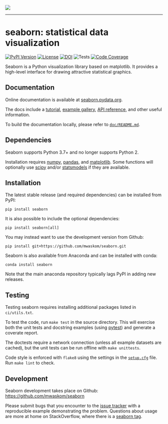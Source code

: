 <img src="doc/_static/logo-wide-lightbg.svg"><br>

--------------------------------------

seaborn: statistical data visualization
=======================================

[![PyPI Version](https://img.shields.io/pypi/v/seaborn.svg)](https://pypi.org/project/seaborn/)
[![License](https://img.shields.io/pypi/l/seaborn.svg)](https://github.com/mwaskom/seaborn/blob/master/LICENSE)
[![DOI](https://zenodo.org/badge/DOI/10.5281/zenodo.592845.svg)](https://doi.org/10.5281/zenodo.592845)
![Tests](https://github.com/mwaskom/seaborn/workflows/CI/badge.svg)
[![Code Coverage](https://codecov.io/gh/mwaskom/seaborn/branch/master/graph/badge.svg)](https://codecov.io/gh/mwaskom/seaborn)

Seaborn is a Python visualization library based on matplotlib. It provides a high-level interface for drawing attractive statistical graphics.


Documentation
-------------

Online documentation is available at [seaborn.pydata.org](https://seaborn.pydata.org).

The docs include a [tutorial](https://seaborn.pydata.org/tutorial.html), [example gallery](https://seaborn.pydata.org/examples/index.html), [API reference](https://seaborn.pydata.org/api.html), and other useful information.

To build the documentation locally, please refer to [`doc/README.md`](doc/README.md).


Dependencies
------------

Seaborn supports Python 3.7+ and no longer supports Python 2.

Installation requires [numpy](https://numpy.org/), [pandas](https://pandas.pydata.org/), and [matplotlib](https://matplotlib.org/). Some functions will optionally use [scipy](https://www.scipy.org/) and/or [statsmodels](https://www.statsmodels.org/) if they are available.


Installation
------------

The latest stable release (and required dependencies) can be installed from PyPI:

    pip install seaborn

It is also possible to include the optional dependencies:

    pip install seaborn[all]

You may instead want to use the development version from Github:

    pip install git+https://github.com/mwaskom/seaborn.git

Seaborn is also available from Anaconda and can be installed with conda:

    conda install seaborn

Note that the main anaconda repository typically lags PyPI in adding new releases.

Testing
-------

Testing seaborn requires installing additional packages listed in `ci/utils.txt`.

To test the code, run `make test` in the source directory. This will exercise both the unit tests and docstring examples (using [pytest](https://docs.pytest.org/)) and generate a coverate report.

The doctests require a network connection (unless all example datasets are cached), but the unit tests can be run offline with `make unittests`.


Code style is enforced with `flake8` using the settings in the [`setup.cfg`](./setup.cfg) file. Run `make lint` to check.
 
Development
-----------

Seaborn development takes place on Github: https://github.com/mwaskom/seaborn

Please submit bugs that you encounter to the [issue tracker](https://github.com/mwaskom/seaborn/issues) with a reproducible example demonstrating the problem. Questions about usage are more at home on StackOverflow, where there is a [seaborn tag](https://stackoverflow.com/questions/tagged/seaborn).

